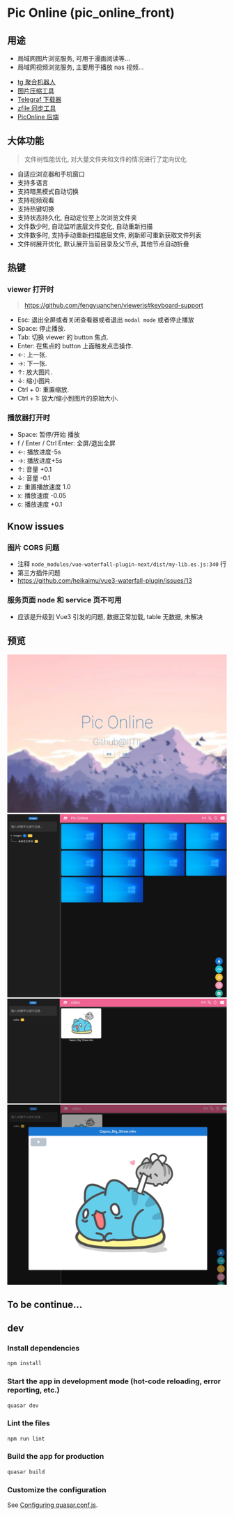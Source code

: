 # Pic Online (pic_online_front)

## 用途

* 局域网图片浏览服务, 可用于漫画阅读等...
* 局域网视频浏览服务, 主要用于播放 nas 视频...

- [tg 聚合机器人](https://github.com/IITII/tg_setu_bot)
- [图片压缩工具](https://github.com/IITII/pic_minify)
- [Telegraf 下载器](https://github.com/IITII/telegraph_downloader)
- [zfile 同步工具](https://github.com/IITII/zfile_sync)
- [PicOnline 后端](https://github.com/IITII/pic_online_backend)

## 大体功能

> 文件树性能优化, 对大量文件夹和文件的情况进行了定向优化  

* 自适应浏览器和手机窗口
* 支持多语言
* 支持暗黑模式自动切换
* 支持视频观看
* 支持热键切换
* 支持状态持久化, 自动定位至上次浏览文件夹
* 文件数少时, 自动监听底层文件变化, 自动重新扫描
* 文件数多时, 支持手动重新扫描底层文件, 刷新即可重新获取文件列表
* 文件树展开优化, 默认展开当前目录及父节点, 其他节点自动折叠

## 热键

### viewer 打开时
> https://github.com/fengyuanchen/viewerjs#keyboard-support

* Esc: 退出全屏或者关闭查看器或者退出 `modal mode` 或者停止播放
* Space: 停止播放.
* Tab: 切换 viewer 的 button 焦点.
* Enter: 在焦点的 button 上面触发点击操作.
* ←: 上一张.
* →: 下一张.
* ↑: 放大图片.
* ↓: 缩小图片.
* Ctrl + 0: 重置缩放.
* Ctrl + 1: 放大/缩小到图片的原始大小.

### 播放器打开时

* Space: 暂停/开始 播放
* f / Enter / Ctrl Enter: 全屏/退出全屏
* ←: 播放进度-5s
* →: 播放进度+5s
* ↑: 音量 +0.1
* ↓: 音量 -0.1
* z: 重置播放速度 1.0
* x: 播放速度 -0.05
* c: 播放速度 +0.1

## Know issues

### 图片 CORS 问题

* 注释 `node_modules/vue-waterfall-plugin-next/dist/my-lib.es.js:340` 行
* 第三方插件问题
* https://github.com/heikaimu/vue3-waterfall-plugin/issues/13

### 服务页面 node 和 service 页不可用

* 应该是升级到 Vue3 引发的问题, 数据正常加载, table 无数据, 未解决

## 预览

![alt](./docs/imgs/4.jpg)
![alt](./docs/imgs/1.jpg)
![alt](./docs/imgs/2.jpg)
![alt](./docs/imgs/3.jpg)

## To be continue...

## dev

### Install dependencies

```bash
npm install
```

### Start the app in development mode (hot-code reloading, error reporting, etc.)

```bash
quasar dev
```

### Lint the files

```bash
npm run lint
```

### Build the app for production

```bash
quasar build
```

### Customize the configuration

See [Configuring quasar.conf.js](https://v1.quasar.dev/quasar-cli/quasar-conf-js).
